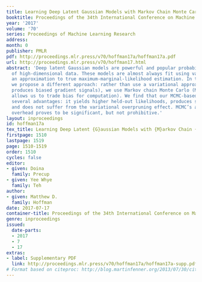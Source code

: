 ```yaml
---
title: Learning Deep Latent Gaussian Models with Markov Chain Monte Carlo
booktitle: Proceedings of the 34th International Conference on Machine Learning
year: '2017'
volume: '70'
series: Proceedings of Machine Learning Research
address: 
month: 0
publisher: PMLR
pdf: http://proceedings.mlr.press/v70/hoffman17a/hoffman17a.pdf
url: http://proceedings.mlr.press/v70/hoffman17.html
abstract: 'Deep latent Gaussian models are powerful and popular probabilistic models
  of high-dimensional data. These models are almost always fit using variational expectation-maximization,
  an approximation to true maximum-marginal-likelihood estimation. In this paper,
  we propose a different approach: rather than use a variational approximation (which
  produces biased gradient signals), we use Markov chain Monte Carlo (MCMC, which
  allows us to trade bias for computation). We find that our MCMC-based approach has
  several advantages: it yields higher held-out likelihoods, produces sharper images,
  and does not suffer from the variational overpruning effect. MCMC’s additional computational
  overhead proves to be significant, but not prohibitive.'
layout: inproceedings
id: hoffman17a
tex_title: Learning Deep Latent {G}aussian Models with {M}arkov Chain {M}onte {C}arlo
firstpage: 1510
lastpage: 1519
page: 1510-1519
order: 1510
cycles: false
editor:
- given: Doina
  family: Precup
- given: Yee Whye
  family: Teh
author:
- given: Matthew D.
  family: Hoffman
date: 2017-07-17
container-title: Proceedings of the 34th International Conference on Machine Learning
genre: inproceedings
issued:
  date-parts:
  - 2017
  - 7
  - 17
extras:
- label: Supplementary PDF
  link: http://proceedings.mlr.press/v70/hoffman17a/hoffman17a-supp.pdf
# Format based on citeproc: http://blog.martinfenner.org/2013/07/30/citeproc-yaml-for-bibliographies/
---
```

